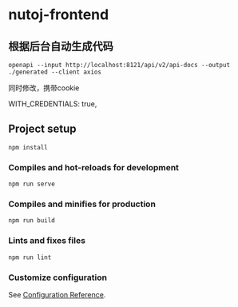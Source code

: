 # nutoj-frontend

## 根据后台自动生成代码
```shell
openapi --input http://localhost:8121/api/v2/api-docs --output ./generated --client axios
```
同时修改，携带cookie

WITH_CREDENTIALS: true,

## Project setup
```
npm install
```

### Compiles and hot-reloads for development
```
npm run serve
```

### Compiles and minifies for production
```
npm run build
```

### Lints and fixes files
```
npm run lint
```

### Customize configuration
See [Configuration Reference](https://cli.vuejs.org/config/).
